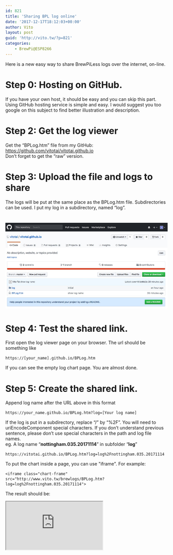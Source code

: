 ```yaml
---
id: 821
title: 'Sharing BPL log online'
date: '2017-12-17T18:12:03+00:00'
author: Vito
layout: post
guid: 'http://vito.tw/?p=821'
categories:
    - BrewPi@ESP8266
---
```


Here is a new easy way to share BrewPiLess logs over the internet, on-line.

# Step 0: Hosting on GitHub.

If you have your own host, it should be easy and you can skip this part. Using GitHub hosting service is simple and easy. I would suggest you too google on this subject to find better illustration and description.

# Step 2: Get the log viewer

Get the “BPLog.htm” file from my GitHub:  
<https://github.com/vitotai/vitotai.github.io>  
Don’t forget to get the “raw” version.

# Step 3: Upload the file and logs to share

The logs will be put at the same place as the BPLog.htm file. Subdirectories can be used. I put my log in a subdirectory, named “log”.

# ![](/wp-content/uploads/2017/12/lv.jpg)

# Step 4: Test the shared link.

First open the log viewer page on your browser. The url should be something like

```
https://[your_name].github.io/BPLog.htm
```

If you can see the empty log chart page. You are almost done.

# Step 5: Create the shared link.

Append log name after the URL above in this format

```
https://your_name.github.io/BPLog.htm?log=[Your log name]
```

If the log is put in a subdirectory, replace “/” by “%2F”. You will need to uriEncodeComponent special characters. If you don’t understand previous sentence, please don’t use special characters in the path and log file names.  
eg. A log name “**nottingham.035.20171114**” in subfolder “**log**”

```
https://vitotai.github.io/BPLog.htm?log=log%2Fnottingham.035.20171114
```

To put the chart inside a page, you can use "iframe". For example:

```
<iframe class="chart-frame" src="http://www.vito.tw/brewlogs/BPLog.htm?log=log%2Fnottingham.035.20171114">
```

The result should be:

<iframe class="chart-frame" src="http://www.vito.tw/brewlogs/BPLog.htm?log=log%2Fnottingham.035.20171114">

Please note that there are some security concerns about iframe when the source is different from the page where the iframe resides.


# Step 6: Optional with selection range

Select the desired range, right click mouse on the chart.  
A menu of “Open Selection” will popup, click that item to open a new window that will zoom to the selection range on open.
